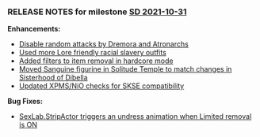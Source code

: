 ### RELEASE NOTES for milestone [SD 2021-10-31](https://github.com/SkyrimLL/SDPlus/milestone/81?closed=1) 
**Enhancements:** 
- [Disable random attacks by Dremora and Atronarchs](https://github.com/SkyrimLL/SDPlus/issues/1073)
- [Used more Lore friendly racial slavery outfits](https://github.com/SkyrimLL/SDPlus/issues/1071)
- [Added filters to item removal in hardcore mode](https://github.com/SkyrimLL/SDPlus/issues/1070)
- [Moved Sanguine figurine in Solitude Temple to match changes in Sisterhood of Dibella](https://github.com/SkyrimLL/SDPlus/issues/1068)
- [Updated XPMS/NiO checks for SKSE compatibility](https://github.com/SkyrimLL/SDPlus/issues/1067)

**Bug Fixes:** 
- [SexLab.StripActor triggers an undress animation when Limited removal is ON](https://github.com/SkyrimLL/SDPlus/issues/1069)

